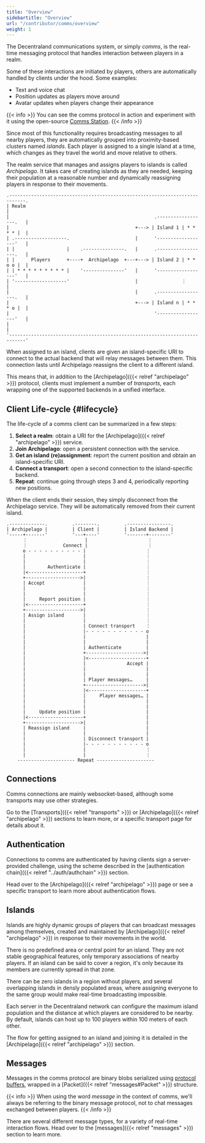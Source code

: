 ```yaml
---
title: "Overview"
sidebartitle: "Overview"
url: "/contributor/comms/overview"
weight: 1
---
```


The Decentraland communications system, or simply _comms_, is the real-time messaging protocol that handles interaction between players in a realm.

Some of these interactions are initiated by players, others are automatically handled by clients under the hood. Some examples:

* Text and voice chat
* Position updates as players move around
* Avatar updates when players change their appearance

{{< info >}}
You can see the comms protocol in action and experiment with it using the open-source [Comms Station](https://decentraland.github.io/comms-station/).
{{< /info >}}

Since most of this functionality requires broadcasting messages to all nearby players, they are automatically grouped into proximity-based clusters named _islands_. Each player is assigned to a single island at a time, which changes as they travel the world and move relative to others.

The realm service that manages and assigns players to islands is called _Archipelago_. It takes care of creating islands as they are needed, keeping their population at a reasonable number and dynamically reassigning players in response to their movements.


```goat
.----------------------------------------------------------------------------.                      
| Realm                                                                      |
|                                                     .------------------.   |
|                                              +---> | Island 1 | * * * * |  |
| .-------------------.                        |      '------------------'   |
| |                   |    .---------------.   |      .------------------.   |
| |      Players      +----+  Archipelago  +---+---> | Island 2 | * * o o |  |
| | * * * * * * * * * |    '---------------'   |      '------------------'   |
| '-------------------'                        |                ⋮            |
|                                              |      .------------------.   |
|                                              +---> | Island n | * * * o |  |
|                                                     '------------------'   |
|                                                                            |
'----------------------------------------------------------------------------'
```

When assigned to an island, clients are given an island-specific URI to connect to the actual backend that will relay messages between them. This connection lasts until Archipelago reassigns the client to a different island.

This means that, in addition to the [Archipelago]({{< relref "archipelago" >}}) protocol, clients must implement a number of _transports_, each wrapping one of the supported backends in a unified interface.

## Client Life-cycle {#lifecycle}

The life-cycle of a comms client can be summarized in a few steps:

1. **Select a realm**: obtain a URI for the [Archipelago]({{< relref "archipelago" >}}) service.
2. **Join Archipelago**: open a persistent connection with the service.
3. **Get an island (re)assignment**: report the current position and obtain an island-specific URI.
4. **Connect a transport**: open a second connection to the island-specific backend.
5. **Repeat**: continue going through steps 3 and 4, periodically reporting new positions.

When the client ends their session, they simply disconnect from the Archipelago service. They will be automatically removed from their current island.

```goat
.-------------.         .--------.         .----------------.                                       
| Archipelago |         | Client |         | Island Backend |
'-----+-------'         '---+----'         '-------+--------'
      ⋮                     |                      ⋮
      ⋮             Connect |                      ⋮
      o - - - - - - - - - - |                      ⋮
      |                     |                      ⋮
      |                     |                      ⋮
      |        Authenticate |                      ⋮
      |<--------------------+                      ⋮
      +-------------------->|                      ⋮
      | Accept              |                      ⋮
      |                     |                      ⋮
      |                     |                      ⋮
      |     Report position |                      ⋮
      |<--------------------+                      ⋮
      +-------------------->|                      ⋮
      | Assign island       |                      ⋮
      |                     |                      ⋮
      |                     | Connect transport    ⋮
      |                     |- - - - - - - - - - - o
      |                     |                      |
      |                     |                      |
      |                     | Authenticate         |
      |                     +--------------------->|
      |                     |<---------------------+
      |                     |               Accept |
      |                     |                      |
      |                     |                      |
      |                     | Player messages…     |
      |                     +--------------------->|
      |                     |<---------------------+
      |                     |     Player messages… |
      |                     |                      |
      |                     |                      |
      |     Update position |                      |
      |<--------------------+                      |
      +-------------------->|                      |
      | Reassign island     |                      |
      |                     |                      |
      |                     | Disconnect transport |
      |                     |- - - - - - - - - - - o
      |                     |                      ⋮                      
      |                     |                      ⋮ 
    --------------------- Repeat ---------------------
```


## Connections

Comms connections are mainly websocket-based, although some transports may use other strategies.

Go to the [Transports]({{< relref "transports" >}}) or [Archipelago]({{< relref "archipelago" >}}) sections to learn more, or a specific transport page for details about it.


## Authentication

Connections to comms are authenticated by having clients sign a server-provided challenge, using the scheme described in the [authentication chain]({{< relref "../auth/authchain" >}}) section.

Head over to the [Archipelago]({{< relref "archipelago" >}}) page or see a specific transport to learn more about authentication flows.


## Islands

Islands are highly dynamic groups of players that can broadcast messages among themselves, created and maintained by [Archipelago]({{< relref "archipelago" >}}) in response to their movements in the world.

There is no predefined area or central point for an island. They are not stable geographical features, only temporary associations of nearby players. If an island can be said to cover a region, it's only because its members are currently spread in that zone.

There can be zero islands in a region without players, and several overlapping islands in densly populated areas, where assigning everyone to the same group would make real-time broadcasting impossible.

Each server in the Decentraland network can configure the maximum island population and the distance at which players are considered to be nearby. By default, islands can host up to 100 players within 100 meters of each other.

The flow for getting assigned to an island and joining it is detailed in the [Archipelago]({{< relref "archipelago" >}}) section.


## Messages

Messages in the comms protocol are binary blobs serialized using [protocol buffers](https://github.com/protocolbuffers/protobuf), wrapped in a [Packet]({{< relref "messages#Packet" >}}) structure.

{{< info >}}
When using the word _message_ in the context of comms, we'll always be referring to the binary message protocol, not to chat messages exchanged between players.
{{< /info >}}

There are several different message types, for a variety of real-time interaction flows. Head over to the [messages]({{< relref "messages" >}}) section to learn more.








